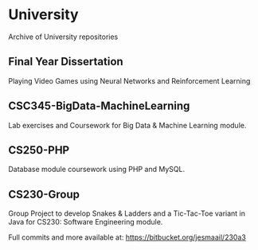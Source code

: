 # University
Archive of University repositories

## Final Year Dissertation
Playing Video Games using Neural Networks and Reinforcement Learning

## CSC345-BigData-MachineLearning
Lab exercises and Coursework for Big Data &amp; Machine Learning module.

## CS250-PHP
Database module coursework using PHP and MySQL.

## CS230-Group
Group Project to develop Snakes &amp; Ladders and a Tic-Tac-Toe variant in Java for CS230: Software Engineering module.

Full commits and more available at:
https://bitbucket.org/jesmaail/230a3
